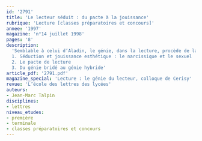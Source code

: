 ```yaml
---
id: '2791'
title: 'Le lecteur séduit : du pacte à la jouissance'
rubrique: 'Lecture [classes préparatoires et concours]'
annee: '1997'
magazine: 'n°14 juillet 1998'
pages: '8'
description: 
  'Semblable à celui d’Aladin, le génie, dans la lecture, procède de la toute-puissance imaginaire, du pouvoir magique. À quelles conditions ce génie est-il bienfaisant ou malfaisant, du côté du plaisir, de la jouissance ou, au contraire, du côté non pas de l’angoisse – qui entretient l’excitation et participe de celle-ci –, mais de l’aliénation ?…
  1. Séduction et jouissance esthétique : le narcissique et le sexuel
  2. Le pacte de lecture
  3. Du génie bridé au génie hybride'
article_pdf: '2791.pdf'
magazine_special: 'Lecture : le génie du lecteur, colloque de Cerisy'
revue: 'L’école des lettres des lycées'
auteurs:
- Jean-Marc Talpin
disciplines:
- lettres
niveau_etudes:
- première
- terminale
- classes préparatoires et concours
---
```

